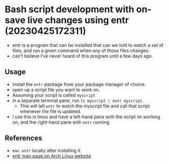 # Bash script development with on-save live changes using entr (20230425172311)

- entr is a program that can be installed that can we told to watch a set of files, and run a given command when any of those files changes.
- can't believe I've never heard of this program until a few days ago.

## Usage
- install the `entr` package from your package manager of choice.
- open up a script file you want to work on.
- Assuming your script is called `myscript`
- in a separate terminal pane, run `ls myscript | entr myscript`.
    - This will tell `entr` to watch the myscript file and call that script whenever the file is updated.
- I use this in tmux and have a left-hand pane with the script im working on, and the right-hand pane with `entr` running.

## References
- `man entr` locally after installing it.
- [entr man page on Arch Linux website](https://man.archlinux.org/man/community/entr/entr.1.en)
